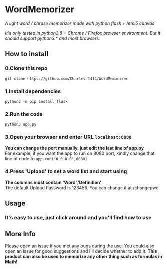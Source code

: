 # WordMemorizer
*A light word / phrase memorizer made with python flask + html5 canvas*

*It's only tested in python3.8 + Chrome / Firefox browser environment. But it should support python3.\* and most browsers.*

## How to install
### 0.Clone this repo
`git clone https://github.com/Charles-1414/WordMemorizer`
### 1.Install dependencies
`python3 -m pip install flask`
### 2.Run the code
`python3 app.py`
### 3.Open your browser and enter URL `localhost:8888`
**You can change the port manually, just edit the last line of app.py** \
For example, if you want the app to run on 8080 port, kindly change that line of code to `app.run("0.0.0.0",8080)`
### 4.Press 'Upload' to set a word list and start using
**The columns must contain 'Word','Definition'**\
The default Upload Password is 123456. You can change it at /changepwd

## Usage
### It's easy to use, just click around and you'll find how to use

## More Info
Please open an issue if you met any bugs during the use.
You could also open an issue for good suggestions and I'll decide whether to add it.
**This product can also be used to memorize any other thing such as formulas in Math!**